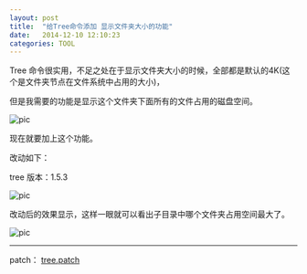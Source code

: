```yaml
---
layout: post
title:  "给Tree命令添加 显示文件夹大小的功能"
date:   2014-12-10 12:10:23
categories: TOOL
---
```


Tree 命令很实用，不足之处在于显示文件夹大小的时候，全部都是默认的4K(这个是文件夹节点在文件系统中占用的大小)，

但是我需要的功能是显示这个文件夹下面所有的文件占用的磁盘空间。

![pic](http://fillzero.qiniudn.com/2015_12_10_tree_show_directory_size.png)

现在就要加上这个功能。

改动如下：

tree 版本：1.5.3

![pic](http://fillzero.qiniudn.com/2015_12_10_tree_add_function_show_size.png)


改动后的效果显示，这样一眼就可以看出子目录中哪个文件夹占用空间最大了。

![pic](http://fillzero.qiniudn.com/2015_12_10_mytree_show_directory_size.png)


<hr>

patch： <a href="http://fillzero.qiniudn.com/2015_12_10_tree.patch.txt">tree.patch</a>
